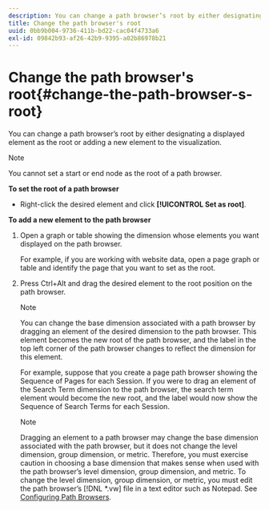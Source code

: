 ```yaml
---
description: You can change a path browser’s root by either designating a displayed element as the root or adding a new element to the visualization.
title: Change the path browser's root
uuid: 0bb9b004-9736-411b-bd22-cac04f4733a6
exl-id: 09842b93-af26-42b9-9395-a02b86978b21
---
```

# Change the path browser's root{#change-the-path-browser-s-root}

You can change a path browser’s root by either designating a displayed element as the root or adding a new element to the visualization.

>[!NOTE]
>
>You cannot set a start or end node as the root of a path browser.

**To set the root of a path browser**

* Right-click the desired element and click **[!UICONTROL Set as root]**.

**To add a new element to the path browser**

1. Open a graph or table showing the dimension whose elements you want displayed on the path browser.

   For example, if you are working with website data, open a page graph or table and identify the page that you want to set as the root. 

1. Press Ctrl+Alt and drag the desired element to the root position on the path browser.

   >[!NOTE]
   >
   >You can change the base dimension associated with a path browser by dragging an element of the desired dimension to the path browser. This element becomes the new root of the path browser, and the label in the top left corner of the path browser changes to reflect the dimension for this element.

   For example, suppose that you create a page path browser showing the Sequence of Pages for each Session. If you were to drag an element of the Search Term dimension to the path browser, the search term element would become the new root, and the label would now show the Sequence of Search Terms for each Session.

   >[!NOTE]
   >
   >Dragging an element to a path browser may change the base dimension associated with the path browser, but it does not change the level dimension, group dimension, or metric. Therefore, you must exercise caution in choosing a base dimension that makes sense when used with the path browser’s level dimension, group dimension, and metric. To change the level dimension, group dimension, or metric, you must edit the path browser’s [!DNL *.vw] file in a text editor such as Notepad. See [Configuring Path Browsers](../../../../home/c-get-started/c-intf-anlys-ftrs/t-config-path-brwsr.md#task-bbb3ddaa140a414f984b697c2b8202a3).
